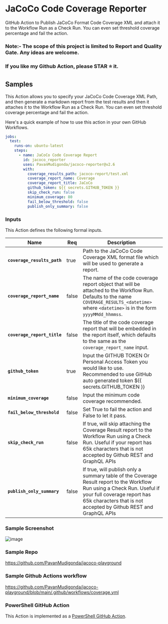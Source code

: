 # JaCoCo Code Coverage Reporter

GitHub Action to Publish JaCoCo Format Code Coverage XML and attach it
to the Workflow Run as a Check Run. You can even set threshold coverage percentage and fail the action.

### Note:- The scope of this project is limited to Report and Quality Gate. Any ideas are welcome. 
###        If you like my Github Action, please **STAR ⭐** it.

## Samples


This Action allows you to specify your JaCoCo Code Coverage XML Path, and then
generate a markdown report from the test results and then it attaches it
to the Workflow Run as a Check Run. You can even set threshold coverage percentage and fail the action.

Here's a quick example of how to use this action in your own GitHub Workflows.

```yaml
jobs:
  test:
    runs-on: ubuntu-latest
    steps:
      - name: JaCoCo Code Coverage Report
        id: jacoco_reporter
        uses: PavanMudigonda/jacoco-reporter@v2.6
        with:
          coverage_results_path: jacoco-report/test.xml
          coverage_report_name: Coverage
          coverage_report_title: JaCoCo
          github_token: ${{ secrets.GITHUB_TOKEN }}
          skip_check_run: false
          minimum_coverage: 80
          fail_below_threshold: false
          publish_only_summary: false
```


### Inputs

This Action defines the following formal inputs.

| Name | Req | Description
|-|-|-|
| **`coverage_results_path`**  | true | Path to the JaCoCo Code Coverage XML format file which will be used to generate a report. 
| **`coverage_report_name`** | false | The name of the code coverage report object that will be attached to the Workflow Run.  Defaults to the name `COVERAGE_RESULTS_<datetime>` where `<datetime>` is in the form `yyyyMMdd_hhmmss`.
| **`coverage_report_title`** | false | The title of the code coverage report that will be embedded in the report itself, which defaults to the same as the `coverage_report_name` input.
|**`github_token`** | true | Input the GITHUB TOKEN Or Personal Access Token you would like to use. Recommended to use GitHub auto generated token ${{ secrets.GITHUB_TOKEN }}
|**`minimum_coverage`** | false | Input the minimum code coverage recommended.
|**`fail_below_threshold`** | false | Set True to fail the action and False to let it pass.
|**`skip_check_run`** | false | If true, will skip attaching the Coverage Result report to the Workflow Run using a Check Run. Useful if your report has 65k characters that is not accepted by Github REST and GraphQL APIs
|**`publish_only_summary`** | false | If true, will publish only a summary table of the Coverage Result report to the Workflow Run using a Check Run. Useful if your full coverage report has 65k characters that is not accepted by Github REST and GraphQL APIs


### Sample Screenshot

![image](https://user-images.githubusercontent.com/29324338/155446462-023a310a-c353-4a4c-9b3c-d25e7862ee74.png)

### Sample Repo 

https://github.com/PavanMudigonda/jacoco-playground

### Sample Github Actions workflow 

https://github.com/PavanMudigonda/jacoco-playground/blob/main/.github/workflows/coverage.yml


### PowerShell GitHub Action

This Action is implemented as a [PowerShell GitHub Action](https://github.com/ebekker/pwsh-github-action-base).
